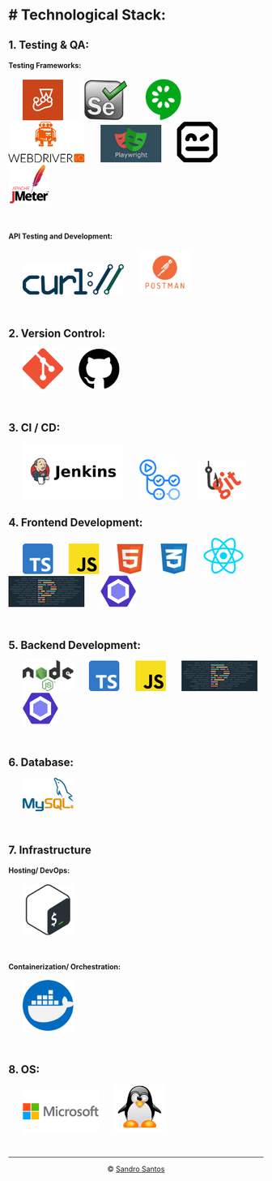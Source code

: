 # # Technological Stack:

## **1. Testing & QA:**

#### **Testing Frameworks:**

&nbsp;&nbsp;&nbsp;&nbsp;&nbsp;&nbsp;&nbsp;<img src="../img_tech_stack_logos/Jest.gif" alt="Jest" title="Jest" width="80px">
&nbsp;&nbsp;&nbsp;&nbsp;&nbsp;&nbsp;&nbsp;<img src="../img_tech_stack_logos/selenium.gif" alt="Selenium" title="Selenium" width="100px">
&nbsp;&nbsp;&nbsp;&nbsp;&nbsp;&nbsp;&nbsp;<img src="../img_tech_stack_logos/cucumber-logo-vector.gif" alt="Cucumber" title="Cucumber" width="70px">
&nbsp;&nbsp;&nbsp;&nbsp;&nbsp;&nbsp;&nbsp;<img src="../img_tech_stack_logos/webdriverio-logo-7E0F1B52E5-seeklogo.com.gif" alt="Webdriver IO" title="Webdriver IO" width="150px">
&nbsp;&nbsp;&nbsp;&nbsp;&nbsp;&nbsp;&nbsp;<img src="../img_tech_stack_logos/playwright.gif" alt="Playwright" title="Playwright" width="120px">
&nbsp;&nbsp;&nbsp;&nbsp;&nbsp;&nbsp;&nbsp;<img src="../img_tech_stack_logos/robot-framework-logo-FED576FF0B-seeklogo.com.gif" alt="Robot Framework" title="Robot Framework" width="80px">
&nbsp;&nbsp;&nbsp;&nbsp;&nbsp;&nbsp;&nbsp;<img src="../img_tech_stack_logos/jmeter_square.gif" alt="Apache JMeter" title="Apache JMeter" width="80px">

<br>

#### **API Testing and Development:**

&nbsp;&nbsp;&nbsp;&nbsp;&nbsp;&nbsp;&nbsp;<img src="../img_tech_stack_logos/Curl-logo.svg.gif" alt="cURL" title="cURL" width="200px">
&nbsp;&nbsp;&nbsp;&nbsp;&nbsp;&nbsp;&nbsp;<img src="../img_tech_stack_logos/Postman.gif" alt="Postman" title="Postman" width="100px">

<br>

## **2. Version Control:**

&nbsp;&nbsp;&nbsp;&nbsp;&nbsp;&nbsp;&nbsp;<img src="../img_tech_stack_logos/git.gif" alt="Git" title="Git" width="80px">
&nbsp;&nbsp;&nbsp;&nbsp;&nbsp;&nbsp;&nbsp;<img src="../img_tech_stack_logos/Github.gif" alt="GitHub" title="GitHub" width="80px">

<br>

## **3. CI / CD:**

&nbsp;&nbsp;&nbsp;&nbsp;&nbsp;&nbsp;&nbsp;<img src="../img_tech_stack_logos/Jenkins-logo.gif" alt="Jenkins" title="Jenkins" width="200px">
&nbsp;&nbsp;&nbsp;&nbsp;&nbsp;&nbsp;&nbsp;<img src="../img_tech_stack_logos/github_actions.gif" alt="GitHub Actions" title="GitHub Actions" width="80px">
&nbsp;&nbsp;&nbsp;&nbsp;&nbsp;&nbsp;&nbsp;<img src="../img_tech_stack_logos/git_hook.gif" alt="Git Hooks" title="Git Hooks" width="100px">

## **4. Frontend Development:**

&nbsp;&nbsp;&nbsp;&nbsp;&nbsp;&nbsp;&nbsp;<img src="../img_tech_stack_logos/TypeScript.gif" alt="TypeScript" title="TypeScript" width="60px">
&nbsp;&nbsp;&nbsp;&nbsp;&nbsp;&nbsp;&nbsp;<img src="../img_tech_stack_logos/JavaScript.gif" alt="JavaScript" title="Javascript" width="60px">
&nbsp;&nbsp;&nbsp;&nbsp;&nbsp;&nbsp;&nbsp;<img src="../img_tech_stack_logos/html.gif" alt="HTML" title="HTML" width="59px">
&nbsp;&nbsp;&nbsp;&nbsp;&nbsp;&nbsp;&nbsp;<img src="../img_tech_stack_logos/css.gif" alt="CSS" title="CSS" width="52px">
&nbsp;&nbsp;&nbsp;&nbsp;&nbsp;&nbsp;&nbsp;<img src="../img_tech_stack_logos/react.gif" alt="react" title="react" width="80px">
&nbsp;&nbsp;&nbsp;&nbsp;&nbsp;&nbsp;&nbsp;<img src="../img_tech_stack_logos/prettier.gif" width="150px">
&nbsp;&nbsp;&nbsp;&nbsp;&nbsp;&nbsp;&nbsp;<img src="../img_tech_stack_logos/eslint.gif" alt="ESLint" title="ESLint" width="70px">

<br>

## **5. Backend Development:**

&nbsp;&nbsp;&nbsp;&nbsp;&nbsp;&nbsp;&nbsp;<img src="../img_tech_stack_logos/NodeJs.gif" alt="NodeJS" title="NodeJS" width="100px">
&nbsp;&nbsp;&nbsp;&nbsp;&nbsp;&nbsp;&nbsp;<img src="../img_tech_stack_logos/TypeScript.gif" alt="TypeScript" title="TypeScript" width="60px">
&nbsp;&nbsp;&nbsp;&nbsp;&nbsp;&nbsp;&nbsp;<img src="../img_tech_stack_logos/JavaScript.gif" alt="JavaScript" title="Javascript" width="60px">
&nbsp;&nbsp;&nbsp;&nbsp;&nbsp;&nbsp;&nbsp;<img src="../img_tech_stack_logos/prettier.gif" width="150">
&nbsp;&nbsp;&nbsp;&nbsp;&nbsp;&nbsp;&nbsp;<img src="../img_tech_stack_logos/eslint.gif" alt="ESLint" title="ESLint" width="70px">

<br>

## **6. Database:**

&nbsp;&nbsp;&nbsp;&nbsp;&nbsp;&nbsp;&nbsp;<img src="../img_tech_stack_logos/MySQL.gif" alt="MySQL" title="MySQL" width="100px">

<br>

## **7. Infrastructure**

#### **Hosting/ DevOps:**

&nbsp;&nbsp;&nbsp;&nbsp;&nbsp;&nbsp;&nbsp;<img src="../img_tech_stack_logos/Bash_Logo_Colored.svg.gif" alt="Bash" title="Bash" width="100px">

<br>

#### **Containerization/ Orchestration:**

&nbsp;&nbsp;&nbsp;&nbsp;&nbsp;&nbsp;&nbsp;<img src="../img_tech_stack_logos/docker.gif" alt="Docker" title="Docker" width="100px">

<br>

## **8. OS:**

&nbsp;&nbsp;&nbsp;&nbsp;&nbsp;&nbsp;&nbsp;<img src="../img_tech_stack_logos/Microsoft-Logo.gif" alt="Windows" title="Windows" width="150px">
&nbsp;&nbsp;&nbsp;&nbsp;&nbsp;&nbsp;&nbsp;<img src="../img_tech_stack_logos/linux.gif" alt="Linux" title="Linux" width="100px">

<br>
<hr>

<p align="center">&copy;&nbsp;<a href="https://github.com/sandroffdsantos">Sandro Santos</a></p>

